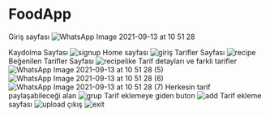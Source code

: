 # FoodApp

Giriş sayfası
![WhatsApp Image 2021-09-13 at 10 51 28](https://user-images.githubusercontent.com/63645518/133046391-978a0e1d-40e6-4c76-bc68-62f5a71b25fc.jpeg)

Kaydolma Sayfası
![signup](https://user-images.githubusercontent.com/63645518/133046761-746d2b55-b882-452d-9ac6-fe7f358b019d.jpeg)
Home sayfası
![giriş](https://user-images.githubusercontent.com/63645518/133046798-5670e0cc-cf94-4778-ae9d-de1ef0caee22.jpeg)
Tarifler Sayfası
![recipe](https://user-images.githubusercontent.com/63645518/133047150-b6b65f5d-802f-4827-b6a8-c344bd632960.jpeg)
Beğenilen Tarifler Sayfası
![recipelike](https://user-images.githubusercontent.com/63645518/133047167-4252c753-1202-425c-a5ef-8252f7891b5a.jpeg)
Tarif detayları ve farkli tarifler
![WhatsApp Image 2021-09-13 at 10 51 28 (5)](https://user-images.githubusercontent.com/63645518/133047202-9d57f53f-22d5-4cb3-834e-380994f787b2.jpeg)
![WhatsApp Image 2021-09-13 at 10 51 28 (6)](https://user-images.githubusercontent.com/63645518/133047205-fa6c4f8e-f11c-47b5-8610-c4d9d1a410b0.jpeg)
![WhatsApp Image 2021-09-13 at 10 51 28 (7)](https://user-images.githubusercontent.com/63645518/133047213-e9f13e2c-00d3-44bd-9645-7a9a2366760a.jpeg)
Herkesin tarif paylaşabileceği alan 
![grup](https://user-images.githubusercontent.com/63645518/133047230-62db7f68-eb5d-41b1-a4fa-c6601d7077ae.jpeg)
Tarif eklemeye giden buton
![add](https://user-images.githubusercontent.com/63645518/133047245-a5f5a4c1-2fb8-4f40-8c60-d2802d0c3d57.jpeg)
Tarif ekleme sayfası
![upload](https://user-images.githubusercontent.com/63645518/133047336-1e966306-56a3-47c2-a5f6-a4f27679a5cd.jpeg)
çıkış
![exit](https://user-images.githubusercontent.com/63645518/133047356-ef477117-d38c-44eb-8ec6-d487d1eee04b.jpeg)



